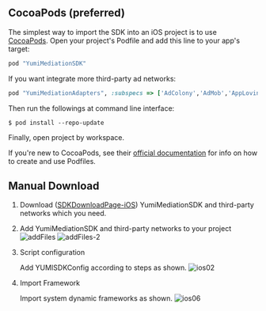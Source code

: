 ## CocoaPods (preferred)
The simplest way to import the SDK into an iOS project is to use [CocoaPods](https://guides.cocoapods.org/using/getting-started). Open your project's Podfile and add this line to your app's target:

```ruby
pod "YumiMediationSDK"
```

If you want integrate more third-party ad networks:
```ruby
pod "YumiMediationAdapters", :subspecs => ['AdColony','AdMob','AppLovin','Baidu','Chartboost','Domob','Facebook','GDT','InMobi','IronSource','Unity','Vungle','Mintegral','OneWay','ZplayAds','TapjoySDK','BytedanceAds','InneractiveAdSDK','PubNative']
```
Then run the followings at command line interface:

```shell
$ pod install --repo-update
```
Finally, open project by workspace. 

If you're new to CocoaPods, see their [official documentation](https://guides.cocoapods.org/using/using-cocoapods) for info on how to create and use Podfiles.

## Manual Download
1. Download ([SDKDownloadPage-iOS](https://github.com/yumimobi/YumiMediationSDKDemo-iOS/blob/master/normalDocuments/iOSDownloadPage.md)) YumiMediationSDK and third-party networks which you need.

2. Add YumiMediationSDK and third-party networks to your project
![addFiles](resources/addFiles.png)
![addFiles-2](resources/addFiles-2.png)

3. Script configuration

   Add YUMISDKConfig according to steps as shown.
![ios02](resources/ios02.png) 

4. Import Framework

   Import system dynamic frameworks as shown.
![ios06](resources/ios06.png) 